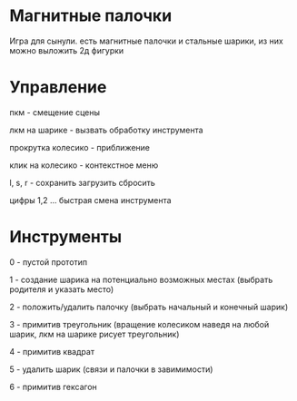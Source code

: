 # Магнитные палочки


Игра для сынули.
есть магнитные палочки и стальные шарики, из них можно выложить 2д фигурки

Управление
===========

пкм - смещение сцены

лкм на шарике - вызвать обработку инструмента


прокрутка колесико - приближение

клик на колесико - контекстное меню


l, s, r - сохранить загрузить сбросить

цифры 1,2 ... быстрая смена инструмента


Инструменты
===========

0 - пустой прототип

1 - создание шарика на потенциально возможных местах (выбрать родителя и указать место)

2 - положить/удалить палочку (выбрать начальный и конечный шарик)

3 - примитив треугольник (вращение колесиком наведя на любой шарик, лкм на шарике рисует треугольник)
 
4 - примитив квадрат

5 - удалить шарик (связи и палочки в завимимости)

6 - примитив гексагон

